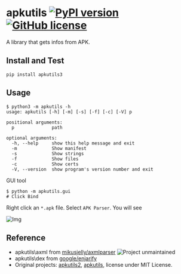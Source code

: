# apkutils [![PyPI version](https://badge.fury.io/py/apkutils-patch.svg)](https://badge.fury.io/py/apkutils-patch) [![GitHub license](https://img.shields.io/github/license/mikusjelly/apkutils-patch.svg)](https://github.com/mikusjelly/apkutils-patch/blob/master/LICENSE)

A library that gets infos from APK.

## Install and Test

```shell
pip install apkutils3
```

## Usage

```shell
$ python3 -m apkutils -h
usage: apkutils [-h] [-m] [-s] [-f] [-c] [-V] p

positional arguments:
  p              path

optional arguments:
  -h, --help     show this help message and exit
  -m             Show manifest
  -s             Show strings
  -f             Show files
  -c             Show certs
  -V, --version  show program's version number and exit
```

GUI tool

```shell
$ python -m apkutils.gui
# Click Bind
```

Right click an `*.apk` file. Select `APK Parser`. You will see

![Img](imgs/apk-parser.png)

## Reference

- apkutils\axml from [mikusjelly/axmlparser](https://github.com/mikusjelly/axmlparser) ![Project unmaintained](https://img.shields.io/badge/project-unmaintained-red.svg)
- apkutils\dex from [google/enjarify](https://github.com/google/enjarify)
- Original projects: [apkutils2](https://github.com/codeskyblue/apkutils2), [apkutils](https://github.com/kin9-0rz/apkutils), license under MIT License.
